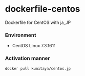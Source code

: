 # dockerfile-centos
Dockerfile for CentOS with ja_JP

### Environment
* CentOS Linux 7.3.1611

### Activation manner
```
docker pull kunitaya/centos.jp
```
